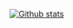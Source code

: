 [![Github stats](https://github-readme-stats.vercel.app/api?username=fangchubbyluck9&show_icons=true&include_all_commits=true)](https://github.com/fangchubbyluck9/github-readme-stats)
